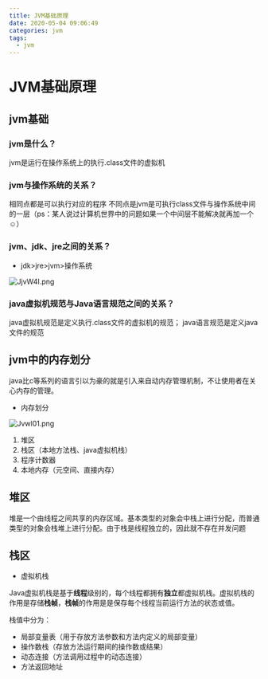 ```yaml
---
title: JVM基础原理
date: 2020-05-04 09:06:49
categories: jvm
tags:
  - jvm
---
```


# JVM基础原理

## jvm基础

### jvm是什么？
jvm是运行在操作系统上的执行.class文件的虚拟机

### jvm与操作系统的关系？
相同点都是可以执行对应的程序
不同点是jvm是可执行class文件与操作系统中间的一层（ps：某人说过计算机世界中的问题如果一个中间层不能解决就再加一个☺️）

### jvm、jdk、jre之间的关系？
- jdk>jre>jvm>操作系统

![JjvW4I.png](https://s1.ax1x.com/2020/05/02/JjvW4I.png)


### java虚拟机规范与Java语言规范之间的关系？
java虚拟机规范是定义执行.class文件的虚拟机的规范；
java语言规范是定义java文件的规范

## jvm中的内存划分

java比c等系列的语言引以为豪的就是引入来自动内存管理机制，不让使用者在关心内存的管理。

- 内存划分

![Jvwl01.png](https://s1.ax1x.com/2020/05/02/Jvwl01.png)

1. 堆区
2. 栈区（本地方法栈、java虚拟机栈）
3. 程序计数器
4. 本地内存（元空间、直接内存）

## 堆区
堆是一个由线程之间共享的内存区域。基本类型的对象会中栈上进行分配，而普通类型的对象会栈堆上进行分配。由于栈是线程独立的，因此就不存在并发问题

## 栈区

- 虚拟机栈

Java虚拟机栈是基于**线程**级别的，每个线程都拥有**独立**都虚拟机栈。虚拟机栈的作用是存储**栈帧**，**栈帧**的作用是是保存每个线程当前运行方法的状态或值。

栈值中分为：

- 局部变量表（用于存放方法参数和方法内定义的局部变量）
- 操作数栈（存放方法运行期间的操作数或结果）
- 动态连接（方法调用过程中的动态连接）
- 方法返回地址







